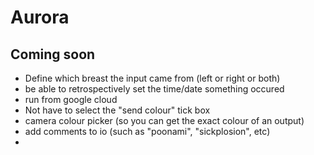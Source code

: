 # Aurora


## Coming soon
- Define which breast the input came from (left or right or both)
- be able to retrospectively set the time/date something occured
- run from google cloud
- Not have to select the "send colour" tick box
- camera colour picker (so you can get the exact colour of an output)
- add comments to io (such as "poonami", "sickplosion", etc)
- 